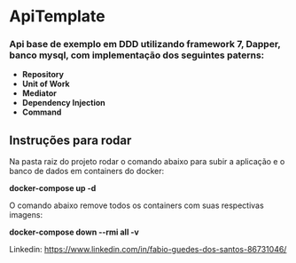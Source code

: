 # ApiTemplate


### Api base de exemplo em DDD utilizando framework 7, Dapper, banco mysql, com implementação dos seguintes paterns:

- **Repository**
- **Unit of Work**
- **Mediator** 
- **Dependency Injection**
- **Command**

## Instruções para rodar
Na pasta raiz do projeto rodar o comando abaixo para subir a aplicação e o banco de dados em containers do docker: 

**docker-compose up -d**

O comando abaixo remove todos os containers com suas respectivas imagens: 

**docker-compose down --rmi all -v**

Linkedin: https://www.linkedin.com/in/fabio-guedes-dos-santos-86731046/
